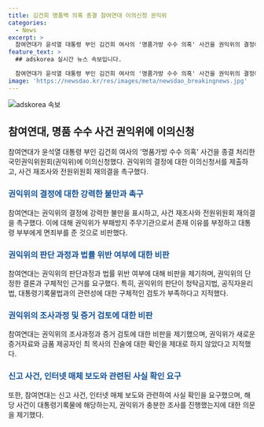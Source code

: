 ```yaml
---
title: 김건희 명품백 의혹 종결 참여연대 이의신청 권익위
categories:
  - News
excerpt: >
  참여연대가 윤석열 대통령 부인 김건희 여사의 '명품가방 수수 의혹' 사건을 권익위의 결정에 이의를 제기했습니다. 권익위의 결정을 비판하며 재조사와 전원위원회의 재의결을 촉구했고, 관련 법률 위반 여부를 강하게 주장했습니다. 더불어 권익위의 조사과정에 대한 부족한 점도 지적했습니다. 최소한의 혐의 확인도 이뤄지지 않았다는 주장과 함께, 신고내용과는 다른 새로운 증거자료가 존재한다고 언급했습니다. 해당 사건에 대한 논란으로 인해 계속해서 관심이 쏠릴 것으로 예상됩니다.
feature_text: >
  ## adskorea 실시간 뉴스 속보입니다.

  참여연대가 윤석열 대통령 부인 김건희 여사의 '명품가방 수수 의혹' 사건을 권익위의 결정에 이의를 제기했습니다. 권익위의 결정을 비판하며 재조사와 전원위원회의 재의결을 촉구했고, 관련 법률 위반 여부를 강하게 주장했습니다. 더불어 권익위의 조사과정에 대한 부족한 점도 지적했습니다. 최소한의 혐의 확인도 이뤄지지 않았다는 주장과 함께, 신고내용과는 다른 새로운 증거자료가 존재한다고 언급했습니다. 해당 사건에 대한 논란으로 인해 계속해서 관심이 쏠릴 것으로 예상됩니다.
image: 'https://newsdao.kr/res/images/meta/newsdao_breakingnews.jpg'
---
```


<p><img src="https://newsdao.kr/res/images/meta/newsdao_breakingnews.jpg" alt="adskorea 속보" /></p>

<h2 data-ke-size="size26">참여연대, 명품 수수 사건 권익위에 이의신청</h2>

<p data-ke-size="size16">참여연대가 윤석열 대통령 부인 김건희 여사의 '명품가방 수수 의혹' 사건을 종결 처리한 국민권익위원회(권익위)에 이의신청했다. 권익위의 결정에 대한 이의신청서를 제출하고, 사건 재조사와 전원위원회 재의결을 촉구했다.</p>

<h3><b><span style="color: #1a5490;">권익위의 결정에 대한 강력한 불만과 촉구</span></b></h3>

<p data-ke-size="size16">참여연대는 권익위의 결정에 강력한 불만을 표시하고, 사건 재조사와 전원위원회 재의결을 촉구했다. 이에 대해 권익위가 부패방지 주무기관으로서 존재 이유를 부정하고 대통령 부부에게 면죄부를 준 것으로 비판했다.</p>

<h3><b><span style="color: #1a5490;">권익위의 판단 과정과 법률 위반 여부에 대한 비판</span></b></h3>

<p data-ke-size="size16">참여연대는 권익위의 판단과정과 법률 위반 여부에 대해 비판을 제기하며, 권익위의 단정한 결론과 구체적인 근거를 요구했다. 특히, 권익위의 판단이 청탁금지법, 공직자윤리법, 대통령기록물법과의 관련성에 대한 구체적인 검토가 부족하다고 지적했다.</p>

<h3><b><span style="color: #1a5490;">권익위의 조사과정 및 증거 검토에 대한 비판</span></b></h3>

<p data-ke-size="size16">참여연대는 권익위의 조사과정과 증거 검토에 대한 비판을 제기했으며, 권익위가 새로운 증거자료와 금품 제공자인 최 목사의 진술에 대한 확인을 제대로 하지 않았다고 지적했다.</p>

<h3><b><span style="color: #1a5490;">신고 사건, 인터넷 매체 보도와 관련된 사실 확인 요구</span></b></h3>

<p data-ke-size="size16">또한, 참여연대는 신고 사건, 인터넷 매체 보도와 관련하여 사실 확인을 요구했으며, 해당 사건이 대통령기록물에 해당하는지, 권익위가 충분한 조사를 진행했는지에 대한 의문을 제기했다.</p>

